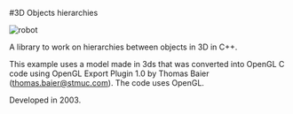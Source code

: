 #3D Objects hierarchies

![robot](https://github.com/rjpg/Robot-hierarchy/assets/22857941/e5bb434a-734f-4848-8694-a1b4d9027591)

A library to work on hierarchies between objects in 3D in C++.

This example uses a model made in 3ds that was converted into OpenGL C code using OpenGL Export Plugin 1.0 by Thomas Baier (thomas.baier@stmuc.com). The code uses OpenGL.

Developed in 2003.
